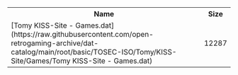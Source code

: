 <table>
<tr><th>Name</th><th>Size</th></tr>
<tr><td>[Tomy KISS-Site - Games.dat](https://raw.githubusercontent.com/open-retrogaming-archive/dat-catalog/main/root/basic/TOSEC-ISO/Tomy/KISS-Site/Games/Tomy KISS-Site - Games.dat)</td><td>12287</td></tr>
</table>
